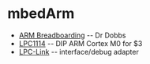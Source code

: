 # mbedArm

 * [ARM Breadboarding](http://www.drdobbs.com/embedded-systems/breadboarding-arm/240168141) -- Dr Dobbs
 * [LPC1114](http://www.digikey.com/product-search/en?vendor=0&keywords=LPC1114) -- DIP ARM Cortex M0 for $3
 * [LPC-Link](http://www.digikey.com/product-detail/en/OM13054,598/568-10930-ND/4437858) -- interface/debug adapter
